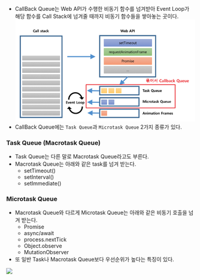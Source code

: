 - CallBack Queue는 Web API가 수행한 비동기 함수를 넘겨받아 Event Loop가 해당 함수를 Call Stack에 넘겨줄 때까지 비동기 함수들을 쌓아놓는 곳이다.
![](images/Pasted%20image%2020250120183904.png)
- CallBack Queue에는 `Task Queue`과 `Microtask Queue` 2가지 종류가 있다.
### Task Queue (Macrotask Queue)
- Task Queue는 다른 말로 Macrotask Queue라고도 부른다.
- Macrotask Queue는 아래와 같은 task를 넘겨 받는다.
	- setTimeout()
	- setInterval()
	- setImmediate()

### Microtask Queue
- Macrotask Queue와 다르게 Microtask Queue는 아래와 같은 비동기 호출을 넘겨 받는다.
	- Promise
	- async/await
	- process.nextTick
	- Object.observe
	- MutationObserver
- 또 일반 Task나 Macrotask Queue보다 우선순위가 높다는 특징이 있다.

![](https://res.cloudinary.com/practicaldev/image/fetch/s--05Fi8vBq--/c_limit%2Cf_auto%2Cfl_progressive%2Cq_66%2Cw_880/https://dev-to-uploads.s3.amazonaws.com/i/42eatw03fcha0e1qcrf0.gif)